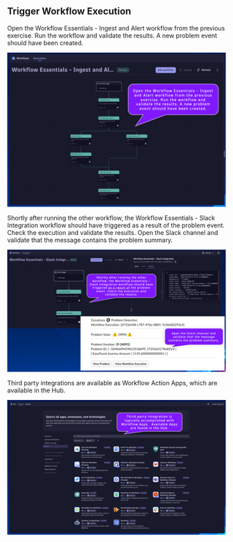 ## Trigger Workflow Execution

Open the Workflow Essentials - Ingest and Alert workflow from the previous exercise.  Run the workflow and validate the results.  A new problem event should have been created.

![../../../assets/images/04-ingest-and-alert-execution-results.png](../../../assets/images/04-ingest-and-alert-execution-results.png)

Shortly after running the other workflow, the Workflow Essentials - Slack Integration workflow should have triggered as a result of the problem event.  Check the execution and validate the results.  Open the Slack channel and validate that the message contains the problem summary.

![../../../assets/images/04-slack-integration-execution-results.png](../../../assets/images/04-slack-integration-execution-results.png)

Third party integrations are available as Workflow Action Apps, which are available in the Hub.

![../../../assets/images/04-workflow-action-apps-in-hub.png](../../../assets/images/04-workflow-action-apps-in-hub.png)